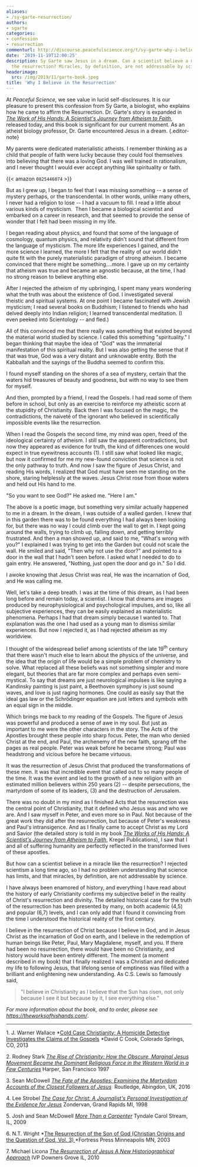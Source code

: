 ```yaml
---
aliases:
- /sy-garte-resurrection/
authors:
- sgarte
categories:
- confession
- resurrection
commenturl: http://discourse.peacefulscience.org/t/sy-garte-why-i-believe-in-the-resurrection/8547
date: '2019-11-19T12:00:25'
description: Sy Garte saw Jesus in a dream. Can a scientist believe a miracle like
  the resurrection? Miracles, by definition, are not addressable by science.
headerimage:
  src: /img/2019/11/garte-book.jpeg
title: 'Why I Believe in the Resurrection'
---
```


At *Peaceful Science*, we see value in lucid self-disclosures. It is our pleasure to present this confession from Sy Garte, a biologist, who explains how he came to affirm the Resurrection. Dr. Garte's story is expanded in *[The Work of His Hands: A Scientist's Journey from Atheism to Faith](https://www.amazon.com/Works-His-Hands-Scientists-Journey/dp/0825446074)*, released today, and this book is significant for our current moment. As an atheist biology professor, Dr. Garte encountered Jesus in a dream.
{.editor-note}

My parents were dedicated materialistic atheists. I remember thinking as a child that people of faith were lucky because they could fool themselves into believing that there was a loving God. I was well trained in rationalism, and I never thought I would ever accept anything like spirituality or faith.

{{< amazon `0825446074` >}}

But as I grew up, I began to feel that I was missing something -- a sense of mystery perhaps, or the transcendental. In other words, unlike many others, I never had a religion to lose -- I had a vacuum to fill. I read a little about various kinds of mysticism.  Then I became a biological scientist and embarked on a career in research, and that seemed to provide the sense of wonder that I felt had been missing in my life.

I began reading about physics, and found that some of the language of cosmology, quantum physics, and relativity didn't sound that different from the language of mysticism. The more life experiences I gained, and the more science I learned, the more I felt that the reality of our world didn't quite fit with the purely materialistic paradigm of strong atheism. I became convinced that there might be something....more. I gave up on my certainty that atheism was true and became an agnostic because, at the time, I had no strong reason to believe anything else.

After I rejected the atheism of my upbringing, I spent many years wondering what the truth was about the existence of God. I investigated several theistic and spiritual systems. At one point I became fascinated with Jewish mysticism; I read several books on Buddhism; I listened to friends who had delved deeply into Indian religion; I learned transcendental meditation. (I even peeked into Scientology -- and fled.)

All of this convinced me that there really was something that existed beyond the material world studied by science. I called this something "spirituality." I began thinking that maybe the idea of "God" was the immaterial manifestation of this spiritual reality. But I was also getting the sense that if that was true, God was a very distant and unknowable entity. Both the Kabballah and the sayings of the Buddha seemed to confirm this.

I found myself standing on the shores of a sea of mystery, certain that the waters hid treasures of beauty and goodness, but with no way to see them for myself.

And then, prompted by a friend, I read the Gospels. I had read some of them before in school, but only as an exercise to reinforce my atheistic scorn at the stupidity of Christianity. Back then I was focused on the magic, the contradictions, the naiveté of the ignorant who believed in scientifically impossible events like the resurrection.

When I read the Gospels the second time, my mind was open, freed of the ideological certainty of atheism. I still saw the apparent contradictions, but now they appeared as evidence for truth, the kind of differences one would expect in true eyewitness accounts (1). I still saw what looked like magic, but now it confirmed for me my new-found conviction that science is not the only pathway to truth. And now I saw the figure of Jesus Christ, and reading His words, I realized that God must have seen me standing on the shore, staring helplessly at the waves. Jesus Christ rose from those waters and held out His hand to me.

"So you want to see God?" He asked me. "Here I am."

The above is a poetic image, but something very similar actually happened to me in a dream. In the dream, I was outside of a walled garden. I knew that in this garden there was to be found everything I had always been looking for, but there was no way I could climb over the wall to get in. I kept going around the walls, trying to climb up, falling down, and getting terribly frustrated. And then a man showed up, and said to me, "What's wrong with you?" I explained I was trying to get into the Garden but could not scale the wall. He smiled and said, "Then why not use the door?" and pointed to a door in the wall that I hadn't seen before. I asked what I needed to do to gain entry. He answered, "Nothing, just open the door and go in." So I did.

I awoke knowing that Jesus Christ was real, He was the incarnation of God, and He was calling me.

Well, let's take a deep breath. I was at the time of this dream, as I had been long before and remain today, a scientist. I know that dreams are images produced by neurophysiological and psychological impulses, and so, like all subjective experiences, they can be easily explained as materialistic phenomena. Perhaps I had that dream simply because I wanted to. That explanation was the one I had used as a young man to dismiss similar experiences. But now I rejected it, as I had rejected atheism as my worldview.

I thought of the widespread belief among scientists of the late 19<sup>th</sup> century that there wasn't much else to learn about the physics of the universe, and the idea that the origin of life would be a simple problem of chemistry to solve. What replaced all these beliefs was not something simpler and more elegant, but theories that are far more complex and perhaps even semi-mystical. To say that dreams are just neurological impulses is like saying a Kandinsky painting is just paint, a Beethoven symphony is just sound waves, and love is just raging hormones. One could as easily say that the ideal gas law or the Schrödinger equation are just letters and symbols with an equal sign in the middle.

Which brings me back to my reading of the Gospels. The figure of Jesus was powerful and produced a sense of awe in my soul. But just as important to me were the other characters in the story. The Acts of the Apostles brought these people into sharp focus. Peter, the man who denied Christ at the end, and Paul, the archenemy of the new faith, sprang off the pages as real people. Peter was weak before he became strong; Paul was headstrong and vicious before he became virtuous.

It was the resurrection of Jesus Christ that produced the transformations of these men. It was that incredible event that called out to so many people of the time. It was the event and led to the growth of a new religion with an estimated million believers within 250 years (2) -- despite persecutions, the martyrdom of some of its leaders, (3) and the destruction of Jerusalem.

There was no doubt in my mind as I finished Acts that the resurrection was the central point of Christianity, that it defined who Jesus was and who we are. And I saw myself in Peter, and even more so in Paul. Not because of the great work they did after the resurrection, but because of Peter's weakness and Paul's intransigence. And as I finally came to accept Christ as my Lord and Savior (the detailed story is told in my book *[The Works of His Hands: A Scientist's Journey from Atheism to Faith](https://www.amazon.com/Works-His-Hands-Scientists-Journey/dp/0825446074)*, Kregel Publications), I saw that I and all of suffering humanity are perfectly reflected in the transformed lives of these apostles.

But how can a scientist believe in a miracle like the resurrection? I rejected scientism a long time ago, so I had no problem understanding that science has limits, and that miracles, by definition, are not addressable by science.

I have always been enamored of history, and everything I have read about the history of early Christianity confirms my subjective belief in the reality of Christ's resurrection and divinity. The detailed historical case for the truth of the resurrection has been presented by many, on both academic (4,5) and popular (6,7) levels, and I can only add that I found it convincing from the time I understood the historical reality of the first century.

I believe in the resurrection of Christ because I believe in God, and in Jesus Christ as the incarnation of God on earth, and I believe in the redemption of human beings like Peter, Paul, Mary Magdalene, myself, and you. If there had been no resurrection, there would have been no Christianity, and history would have been entirely different. The moment (a moment described in my book) that I finally realized I was a Christian and dedicated my life to following Jesus, that lifelong sense of emptiness was filled with a brilliant and enlightening new understanding. As C.S. Lewis so famously said,

> "I believe in Christianity as I believe that the Sun has risen, not only because I see it but because by it, I see everything else."

*For more information about the book, and to order, please see      <https://theworksofhishands.com/>*.

------------------------------------------------------------------------

1\. J. Warner Wallace *[Cold Case Christianity: A Homicide Detective Investigates the Claims of the Gospels](https://www.amazon.com/Cold-Case-Christianity-Homicide-Detective-Investigates/dp/1434704696) *David C Cook, Colorado Springs, CO, 2013

2\. Rodney Stark *[The Rise of Christianity: How the Obscure, Marginal Jesus Movement Became the Dominant Religious Force in the Western World in a Few Centuries](https://www.amazon.com/Rise-Christianity-Marginal-Religious-Centuries/dp/0060677015)* Harper, San Francisco 1997

3\. Sean McDowell *[The Fate of the Apostles: Examining the Martyrdom Accounts of the Closest Followers of Jesus](https://www.amazon.com/Fate-Apostles-Sean-McDowell/dp/1138549134)*  Routledge, Abingdon, UK, 2016

4\. Lee Strobel *[The Case for Christ: A Journalist's Personal Investigation of the Evidence for Jesus](https://www.amazon.com/dp/B01863JLK2)* Zondervan, Grand Rapids MI, 1998

5\. Josh and Sean McDowell *[More Than a Carpenter](https://www.amazon.com/More-Than-Carpenter-Josh-McDowell/dp/1414326270)* Tyndale Carol Stream, IL, 2009

6\. N.T. Wright *[The Resurrection of the Son of God (Christian Origins and the Question of God, Vol. 3) ](https://www.amazon.com/Resurrection-Christian-Origins-Question-Vol/dp/0800626796)*Fortress Press Minneapolis MN, 2003

7\. Michael Licona *[The Resurrection of Jesus A New Historiographical Approach](https://www.amazon.com/Resurrection-Jesus-New-Historiographical-Approach/dp/0830827196)* IVP Downers Grove IL, 2010